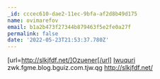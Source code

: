 ```yaml
---
_id: cccec610-dae2-11ec-9bfa-af2d8b49d175
name: ovimarefov
email: b1a2b473f27344b879463f5e2fe0a27f
permalink: false
date: '2022-05-23T21:53:37.780Z'
---
```

[url=http://slkjfdf.net/]Ozuener[/url] <a href="http://slkjfdf.net/">Iwuquri</a> zwk.fgme.blog.bguiz.com.tjw.qg http://slkjfdf.net/
